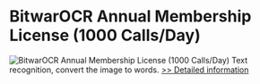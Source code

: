 # BitwarOCR Annual Membership License (1000 Calls/Day)
![BitwarOCR Annual Membership License (1000 Calls/Day)](https://mycommerce.akamaized.net/api/pimages/P300986655/BIG/300986655.PNG)
Text recognition, convert the image to words.
[>> Detailed information](https://secure.shareit.com/shareit/product.html?productid=300986655&affiliateid=200057808)
